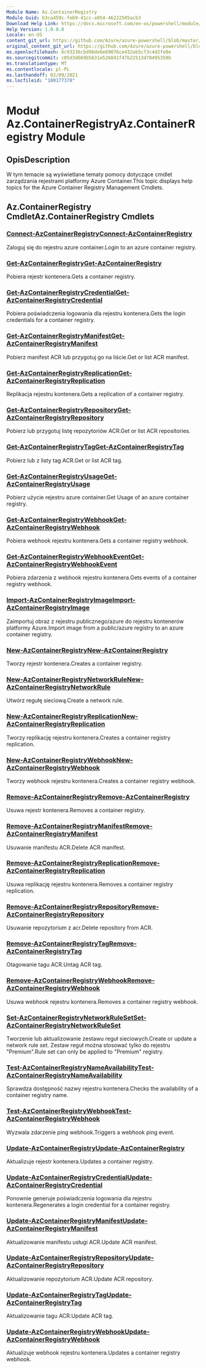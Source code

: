 ```yaml
---
Module Name: Az.ContainerRegistry
Module Guid: b3ca459c-feb9-41cc-a954-46222505acb3
Download Help Link: https://docs.microsoft.com/en-us/powershell/module/az.containerregistry
Help Version: 1.0.0.0
Locale: en-US
content_git_url: https://github.com/Azure/azure-powershell/blob/master/src/ContainerRegistry/ContainerRegistry/help/Az.ContainerRegistry.md
original_content_git_url: https://github.com/Azure/azure-powershell/blob/master/src/ContainerRegistry/ContainerRegistry/help/Az.ContainerRegistry.md
ms.openlocfilehash: 6c93236cbd96de6e69076ce432ab5cf3c4d2fe0e
ms.sourcegitcommit: c05d3d669b5631e526841f47b22513d78495350b
ms.translationtype: MT
ms.contentlocale: pl-PL
ms.lasthandoff: 02/09/2021
ms.locfileid: "100177378"
---
```

# <span data-ttu-id="b7557-101">Moduł Az.ContainerRegistry</span><span class="sxs-lookup"><span data-stu-id="b7557-101">Az.ContainerRegistry Module</span></span>
## <span data-ttu-id="b7557-102">Opis</span><span class="sxs-lookup"><span data-stu-id="b7557-102">Description</span></span>
<span data-ttu-id="b7557-103">W tym temacie są wyświetlane tematy pomocy dotyczące cmdlet zarządzania rejestrami platformy Azure Container.</span><span class="sxs-lookup"><span data-stu-id="b7557-103">This topic displays help topics for the Azure Container Registry Management Cmdlets.</span></span>

## <span data-ttu-id="b7557-104">Az.ContainerRegistry Cmdlet</span><span class="sxs-lookup"><span data-stu-id="b7557-104">Az.ContainerRegistry Cmdlets</span></span>
### [<span data-ttu-id="b7557-105">Connect-AzContainerRegistry</span><span class="sxs-lookup"><span data-stu-id="b7557-105">Connect-AzContainerRegistry</span></span>](Connect-AzContainerRegistry.md)
<span data-ttu-id="b7557-106">Zaloguj się do rejestru azure container.</span><span class="sxs-lookup"><span data-stu-id="b7557-106">Login to an azure container registry.</span></span>

### [<span data-ttu-id="b7557-107">Get-AzContainerRegistry</span><span class="sxs-lookup"><span data-stu-id="b7557-107">Get-AzContainerRegistry</span></span>](Get-AzContainerRegistry.md)
<span data-ttu-id="b7557-108">Pobiera rejestr kontenera.</span><span class="sxs-lookup"><span data-stu-id="b7557-108">Gets a container registry.</span></span>

### [<span data-ttu-id="b7557-109">Get-AzContainerRegistryCredential</span><span class="sxs-lookup"><span data-stu-id="b7557-109">Get-AzContainerRegistryCredential</span></span>](Get-AzContainerRegistryCredential.md)
<span data-ttu-id="b7557-110">Pobiera poświadczenia logowania dla rejestru kontenera.</span><span class="sxs-lookup"><span data-stu-id="b7557-110">Gets the login credentials for a container registry.</span></span>

### [<span data-ttu-id="b7557-111">Get-AzContainerRegistryManifest</span><span class="sxs-lookup"><span data-stu-id="b7557-111">Get-AzContainerRegistryManifest</span></span>](Get-AzContainerRegistryManifest.md)
<span data-ttu-id="b7557-112">Pobierz manifest ACR lub przygotuj go na liście.</span><span class="sxs-lookup"><span data-stu-id="b7557-112">Get or list ACR manifest.</span></span> 

### [<span data-ttu-id="b7557-113">Get-AzContainerRegistryReplication</span><span class="sxs-lookup"><span data-stu-id="b7557-113">Get-AzContainerRegistryReplication</span></span>](Get-AzContainerRegistryReplication.md)
<span data-ttu-id="b7557-114">Replikacja rejestru kontenera.</span><span class="sxs-lookup"><span data-stu-id="b7557-114">Gets a replication of a container registry.</span></span>

### [<span data-ttu-id="b7557-115">Get-AzContainerRegistryRepository</span><span class="sxs-lookup"><span data-stu-id="b7557-115">Get-AzContainerRegistryRepository</span></span>](Get-AzContainerRegistryRepository.md)
<span data-ttu-id="b7557-116">Pobierz lub przygotuj listę repozytoriów ACR.</span><span class="sxs-lookup"><span data-stu-id="b7557-116">Get or list ACR repositories.</span></span>

### [<span data-ttu-id="b7557-117">Get-AzContainerRegistryTag</span><span class="sxs-lookup"><span data-stu-id="b7557-117">Get-AzContainerRegistryTag</span></span>](Get-AzContainerRegistryTag.md)
<span data-ttu-id="b7557-118">Pobierz lub z listy tag ACR.</span><span class="sxs-lookup"><span data-stu-id="b7557-118">Get or list ACR tag.</span></span> 

### [<span data-ttu-id="b7557-119">Get-AzContainerRegistryUsage</span><span class="sxs-lookup"><span data-stu-id="b7557-119">Get-AzContainerRegistryUsage</span></span>](Get-AzContainerRegistryUsage.md)
<span data-ttu-id="b7557-120">Pobierz użycie rejestru azure container.</span><span class="sxs-lookup"><span data-stu-id="b7557-120">Get Usage of an azure container registry.</span></span>

### [<span data-ttu-id="b7557-121">Get-AzContainerRegistryWebhook</span><span class="sxs-lookup"><span data-stu-id="b7557-121">Get-AzContainerRegistryWebhook</span></span>](Get-AzContainerRegistryWebhook.md)
<span data-ttu-id="b7557-122">Pobiera webhook rejestru kontenera.</span><span class="sxs-lookup"><span data-stu-id="b7557-122">Gets a container registry webhook.</span></span>

### [<span data-ttu-id="b7557-123">Get-AzContainerRegistryWebhookEvent</span><span class="sxs-lookup"><span data-stu-id="b7557-123">Get-AzContainerRegistryWebhookEvent</span></span>](Get-AzContainerRegistryWebhookEvent.md)
<span data-ttu-id="b7557-124">Pobiera zdarzenia z webhook rejestru kontenera.</span><span class="sxs-lookup"><span data-stu-id="b7557-124">Gets events of a container registry webhook.</span></span>

### [<span data-ttu-id="b7557-125">Import-AzContainerRegistryImage</span><span class="sxs-lookup"><span data-stu-id="b7557-125">Import-AzContainerRegistryImage</span></span>](Import-AzContainerRegistryImage.md)
<span data-ttu-id="b7557-126">Zaimportuj obraz z rejestru publicznego/azure do rejestru kontenerów platformy Azure.</span><span class="sxs-lookup"><span data-stu-id="b7557-126">Import image from a public/azure registry to an azure container registry.</span></span>

### [<span data-ttu-id="b7557-127">New-AzContainerRegistry</span><span class="sxs-lookup"><span data-stu-id="b7557-127">New-AzContainerRegistry</span></span>](New-AzContainerRegistry.md)
<span data-ttu-id="b7557-128">Tworzy rejestr kontenera.</span><span class="sxs-lookup"><span data-stu-id="b7557-128">Creates a container registry.</span></span>

### [<span data-ttu-id="b7557-129">New-AzContainerRegistryNetworkRule</span><span class="sxs-lookup"><span data-stu-id="b7557-129">New-AzContainerRegistryNetworkRule</span></span>](New-AzContainerRegistryNetworkRule.md)
<span data-ttu-id="b7557-130">Utwórz regułę sieciową.</span><span class="sxs-lookup"><span data-stu-id="b7557-130">Create a network rule.</span></span>

### [<span data-ttu-id="b7557-131">New-AzContainerRegistryReplication</span><span class="sxs-lookup"><span data-stu-id="b7557-131">New-AzContainerRegistryReplication</span></span>](New-AzContainerRegistryReplication.md)
<span data-ttu-id="b7557-132">Tworzy replikację rejestru kontenera.</span><span class="sxs-lookup"><span data-stu-id="b7557-132">Creates a container registry replication.</span></span>

### [<span data-ttu-id="b7557-133">New-AzContainerRegistryWebhook</span><span class="sxs-lookup"><span data-stu-id="b7557-133">New-AzContainerRegistryWebhook</span></span>](New-AzContainerRegistryWebhook.md)
<span data-ttu-id="b7557-134">Tworzy webhook rejestru kontenera.</span><span class="sxs-lookup"><span data-stu-id="b7557-134">Creates a container registry webhook.</span></span>

### [<span data-ttu-id="b7557-135">Remove-AzContainerRegistry</span><span class="sxs-lookup"><span data-stu-id="b7557-135">Remove-AzContainerRegistry</span></span>](Remove-AzContainerRegistry.md)
<span data-ttu-id="b7557-136">Usuwa rejestr kontenera.</span><span class="sxs-lookup"><span data-stu-id="b7557-136">Removes a container registry.</span></span>

### [<span data-ttu-id="b7557-137">Remove-AzContainerRegistryManifest</span><span class="sxs-lookup"><span data-stu-id="b7557-137">Remove-AzContainerRegistryManifest</span></span>](Remove-AzContainerRegistryManifest.md)
<span data-ttu-id="b7557-138">Usuwanie manifestu ACR.</span><span class="sxs-lookup"><span data-stu-id="b7557-138">Delete ACR manifest.</span></span> 

### [<span data-ttu-id="b7557-139">Remove-AzContainerRegistryReplication</span><span class="sxs-lookup"><span data-stu-id="b7557-139">Remove-AzContainerRegistryReplication</span></span>](Remove-AzContainerRegistryReplication.md)
<span data-ttu-id="b7557-140">Usuwa replikację rejestru kontenera.</span><span class="sxs-lookup"><span data-stu-id="b7557-140">Removes a container registry replication.</span></span>

### [<span data-ttu-id="b7557-141">Remove-AzContainerRegistryRepository</span><span class="sxs-lookup"><span data-stu-id="b7557-141">Remove-AzContainerRegistryRepository</span></span>](Remove-AzContainerRegistryRepository.md)
<span data-ttu-id="b7557-142">Usuwanie repozytorium z acr.</span><span class="sxs-lookup"><span data-stu-id="b7557-142">Delete repository from ACR.</span></span>

### [<span data-ttu-id="b7557-143">Remove-AzContainerRegistryTag</span><span class="sxs-lookup"><span data-stu-id="b7557-143">Remove-AzContainerRegistryTag</span></span>](Remove-AzContainerRegistryTag.md)
<span data-ttu-id="b7557-144">Otagowanie tagu ACR.</span><span class="sxs-lookup"><span data-stu-id="b7557-144">Untag ACR tag.</span></span>

### [<span data-ttu-id="b7557-145">Remove-AzContainerRegistryWebhook</span><span class="sxs-lookup"><span data-stu-id="b7557-145">Remove-AzContainerRegistryWebhook</span></span>](Remove-AzContainerRegistryWebhook.md)
<span data-ttu-id="b7557-146">Usuwa webhook rejestru kontenera.</span><span class="sxs-lookup"><span data-stu-id="b7557-146">Removes a container registry webhook.</span></span>

### [<span data-ttu-id="b7557-147">Set-AzContainerRegistryNetworkRuleSet</span><span class="sxs-lookup"><span data-stu-id="b7557-147">Set-AzContainerRegistryNetworkRuleSet</span></span>](Set-AzContainerRegistryNetworkRuleSet.md)
<span data-ttu-id="b7557-148">Tworzenie lub aktualizowanie zestawu reguł sieciowych.</span><span class="sxs-lookup"><span data-stu-id="b7557-148">Create or update a network rule set.</span></span> <span data-ttu-id="b7557-149">Zestaw reguł można stosować tylko do rejestru "Premium".</span><span class="sxs-lookup"><span data-stu-id="b7557-149">Rule set can only be applied to "Premium" registry.</span></span>

### [<span data-ttu-id="b7557-150">Test-AzContainerRegistryNameAvailability</span><span class="sxs-lookup"><span data-stu-id="b7557-150">Test-AzContainerRegistryNameAvailability</span></span>](Test-AzContainerRegistryNameAvailability.md)
<span data-ttu-id="b7557-151">Sprawdza dostępność nazwy rejestru kontenera.</span><span class="sxs-lookup"><span data-stu-id="b7557-151">Checks the availability of a container registry name.</span></span>

### [<span data-ttu-id="b7557-152">Test-AzContainerRegistryWebhook</span><span class="sxs-lookup"><span data-stu-id="b7557-152">Test-AzContainerRegistryWebhook</span></span>](Test-AzContainerRegistryWebhook.md)
<span data-ttu-id="b7557-153">Wyzwala zdarzenie ping webhook.</span><span class="sxs-lookup"><span data-stu-id="b7557-153">Triggers a webhook ping event.</span></span>

### [<span data-ttu-id="b7557-154">Update-AzContainerRegistry</span><span class="sxs-lookup"><span data-stu-id="b7557-154">Update-AzContainerRegistry</span></span>](Update-AzContainerRegistry.md)
<span data-ttu-id="b7557-155">Aktualizuje rejestr kontenera.</span><span class="sxs-lookup"><span data-stu-id="b7557-155">Updates a container registry.</span></span>

### [<span data-ttu-id="b7557-156">Update-AzContainerRegistryCredential</span><span class="sxs-lookup"><span data-stu-id="b7557-156">Update-AzContainerRegistryCredential</span></span>](Update-AzContainerRegistryCredential.md)
<span data-ttu-id="b7557-157">Ponownie generuje poświadczenia logowania dla rejestru kontenera.</span><span class="sxs-lookup"><span data-stu-id="b7557-157">Regenerates a login credential for a container registry.</span></span>

### [<span data-ttu-id="b7557-158">Update-AzContainerRegistryManifest</span><span class="sxs-lookup"><span data-stu-id="b7557-158">Update-AzContainerRegistryManifest</span></span>](Update-AzContainerRegistryManifest.md)
<span data-ttu-id="b7557-159">Aktualizowanie manifestu usługi ACR.</span><span class="sxs-lookup"><span data-stu-id="b7557-159">Update ACR manifest.</span></span> 

### [<span data-ttu-id="b7557-160">Update-AzContainerRegistryRepository</span><span class="sxs-lookup"><span data-stu-id="b7557-160">Update-AzContainerRegistryRepository</span></span>](Update-AzContainerRegistryRepository.md)
<span data-ttu-id="b7557-161">Aktualizowanie repozytorium ACR.</span><span class="sxs-lookup"><span data-stu-id="b7557-161">Update ACR repository.</span></span>

### [<span data-ttu-id="b7557-162">Update-AzContainerRegistryTag</span><span class="sxs-lookup"><span data-stu-id="b7557-162">Update-AzContainerRegistryTag</span></span>](Update-AzContainerRegistryTag.md)
<span data-ttu-id="b7557-163">Aktualizowanie tagu ACR.</span><span class="sxs-lookup"><span data-stu-id="b7557-163">Update ACR tag.</span></span>

### [<span data-ttu-id="b7557-164">Update-AzContainerRegistryWebhook</span><span class="sxs-lookup"><span data-stu-id="b7557-164">Update-AzContainerRegistryWebhook</span></span>](Update-AzContainerRegistryWebhook.md)
<span data-ttu-id="b7557-165">Aktualizuje webhook rejestru kontenera.</span><span class="sxs-lookup"><span data-stu-id="b7557-165">Updates a container registry webhook.</span></span>

